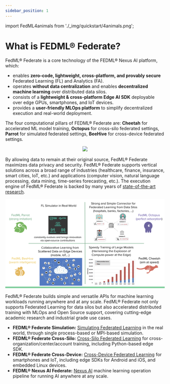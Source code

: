 ```yaml
---
sidebar_position: 1
---
```


import FedML4animals from './_img/quickstart/4animals.png';

# What is FEDML® Federate?

FedML® Federate is a core technology of the FEDML® Nexus AI platform, which:

- enables **zero-code, lightweight, cross-platform, and provably secure** Federated Learning (FL) and Analytics (FA).
- operates **without data centralization** and enables **decentralized machine learning** over distributed data silos.
- consists of a **lightweight & cross-platform Edge AI SDK** deployable over edge GPUs, smartphones, and IoT devices.
- provides a **user-friendly MLOps platform** to simplify decentralized execution and real-world deployment. 

The four computational pillars of FEDML® Federate are: **Cheetah** for accelerated ML model training, **Octopus** for cross-silo federated settings, **Parrot** for simulated federated settings, **BeeHive** for cross-device federated settings.

<center>
 <img src={FedML4animals} width="600"/>
</center>


By allowing data to remain at their original source, FedML® Federate maximizes data privacy and security. FedML® Federate supports vertical solutions across a broad range of industries (healthcare, finance, insurance, smart cities, IoT, etc.) and applications (computer vision, natural language processing, data mining, time-series forecasting, etc.). The execution engine of FedML® Federate is backed by many years of [state-of-the-art research](outreach/outreach.md).


![FedML Platform!](_img/mission.png 'FedML Platform')

FedML® Federate builds simple and versatile APIs for machine learning workloads running anywhere and at any scale. FedML® Federate not only supports Federated Learning for data silos but also accelerated distributed training with MLOps and Open Source support, covering cutting-edge academic research and industrial grade use cases. 

- **FEDML® Federate Simulation:** [Simulating Federated Learning](./simulation/simulation.md) in the real world, through single process-based or MPI-based simulation.
- **FEDML® Federate Cross-Silo:** [Cross-Silo Federated Learning](./cross-silo/cross-silo.md) for cross-organization/center/account training, including Python-based edge SDK.
- **FEDML® Federate Cross-Device:** [Cross-Device Federated Learning](./cross-device/cross-device.md) for smartphones and IoT, including edge SDKs for Android and iOS, and embedded Linux devices.
- **FEDML® Nexus AI Federate:** [Nexus AI](../platform/overview.md) machine learning operation pipeline for running AI anywhere at any scale.
